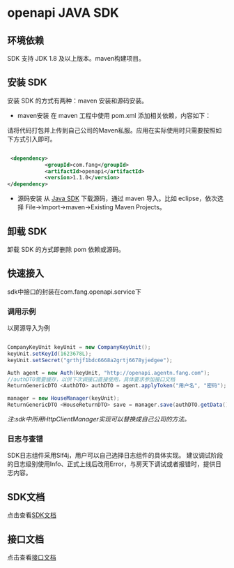 # openapi JAVA SDK
## 环境依赖
SDK 支持 JDK  1.8 及以上版本。maven构建项目。

## 安装 SDK
安装 SDK 的方式有两种：maven 安装和源码安装。



- maven安装
在 maven 工程中使用 pom.xml 添加相关依赖，内容如下：

请将代码打包并上传到自己公司的Maven私服。应用在实际使用时只需要按照如下方式引入即可。

```xml

 <dependency>
            <groupId>com.fang</groupId>
            <artifactId>openapi</artifactId>
            <version>1.1.0</version>
</dependency>

```

- 源码安装
从 [Java SDK](https://github.com/fangjjy/openapi_sdk_java/releases) 下载源码，通过 maven 导入。比如 eclipse，依次选择 File->Import->maven->Existing Maven Projects。

## 卸载 SDK
卸载 SDK 的方式即删除 pom 依赖或源码。

## 快速接入
sdk中接口的封装在com.fang.openapi.service下

### 调用示例

以房源导入为例

```java

CompanyKeyUnit keyUnit = new CompanyKeyUnit();
keyUnit.setKeyId(1623678L);
keyUnit.setSecret("grthjf1bdc6668a2grtj6678yjedgee");

Auth agent = new Auth(keyUnit, "http://openapi.agentn.fang.com");
//authDTO需要缓存，以供下次调接口直接使用，具体要求参加接口文档
ReturnGenericDTO <AuthDTO> authDTO = agent.applyToken("用户名", "密码");

manager = new HouseManager(keyUnit);
ReturnGenericDTO <HouseReturnDTO> save = manager.save(authDTO.getData(), dto, PType.SFB);

```

*注:sdk中所用HttpClientManager实现可以替换成自己公司的方法。*


### 日志与查错

SDK日志组件采用Slf4j，用户可以自己选择日志组件的具体实现。
建议调试阶段的日志级别使用Info、正式上线后改用Error，与房天下调试或者报错时，提供日志内容。


## SDK文档
点击查看[SDK文档](http://help.agent.fang.com/openapi/sdk/java/)

## 接口文档
点击查看[接口文档](https://github.com/fangjjy/openapi_document/wiki)
